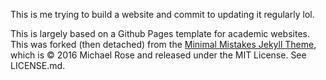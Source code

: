 This is me trying to build a website and commit to updating it regularly lol.  

This is largely based on a Github Pages template for academic websites. This was forked (then detached) from the [Minimal Mistakes Jekyll Theme](https://mmistakes.github.io/minimal-mistakes/), which is © 2016 Michael Rose and released under the MIT License. See LICENSE.md.
